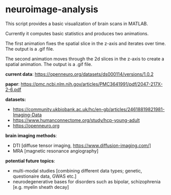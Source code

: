 # neuroimage-analysis
This script provides a basic visualization of brain scans in MATLAB.

Currently it computes basic statistics and produces two animations.

The first animation fixes the spatial slice in the z-axis and iterates over time. The output is a .gif file.

The second animation moves through the 2d slices in the z-axis to create a spatial animation. The output is a .gif file.

**current data**: https://openneuro.org/datasets/ds000114/versions/1.0.2

**paper**: https://pmc.ncbi.nlm.nih.gov/articles/PMC3641991/pdf/2047-217X-2-6.pdf

**datasets:**
- https://community.ukbiobank.ac.uk/hc/en-gb/articles/24618819821981-Imaging-Data
- https://www.humanconnectome.org/study/hcp-young-adult
- https://openneuro.org

**brain imaging methods**:
- DTI [diffuse tensor imaging, https://www.diffusion-imaging.com/]
- MRA [magnetic resonance angiography]

**potential future topics**:
- multi-modal studies [combining different data types; genetic, questionaire data, GWAS etc.]
- neurodegenerative bases for disorders such as bipolar, schizophrenia [e.g. myelin sheath decay]
